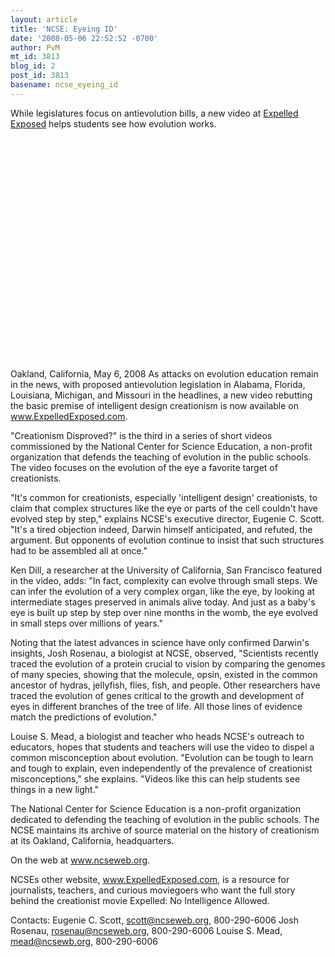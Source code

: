 ```yaml
---
layout: article
title: 'NCSE: Eyeing ID'
date: '2008-05-06 22:52:52 -0700'
author: PvM
mt_id: 3813
blog_id: 2
post_id: 3813
basename: ncse_eyeing_id
---
```

While legislatures focus on antievolution bills, a new video at [Expelled Exposed](http://www.expelledexposed.com/) helps students see how evolution works. 


<center>
<object width="425" height="355"><param name="movie" value="http://www.youtube.com/v/fOtP7HEuDYA&rel=0&color1=0x2b405b&color2=0x6b8ab6&hl=en"><param name="wmode" value="transparent"><embed src="http://www.youtube.com/v/fOtP7HEuDYA&rel=0&color1=0x2b405b&color2=0x6b8ab6&hl=en" type="application/x-shockwave-flash" wmode="transparent" width="425" height="355"></object>
</center>


Oakland, California, May 6, 2008  As attacks on evolution education remain in the news, with proposed antievolution legislation in Alabama, Florida, Louisiana, Michigan, and Missouri in the headlines, a new video rebutting the basic premise of intelligent design 
creationism is now available on www.ExpelledExposed.com.

"Creationism Disproved?" is the third in a series of short videos  commissioned by the National Center for Science Education, a non-profit organization that defends the teaching of evolution in the public schools. The video focuses on the evolution of the eye  a favorite target of creationists.

"It's common for creationists, especially 'intelligent design' creationists, to claim that complex structures like the eye or parts of the cell couldn't have evolved step by step," explains NCSE's executive director, Eugenie C. Scott. "It's a tired objection indeed, Darwin himself anticipated, and refuted, the argument. But opponents of evolution continue to insist that such structures had to be assembled all at once."

Ken Dill, a researcher at the University of California, San Francisco featured in the video, adds: "In fact, complexity can evolve through small steps. We can infer the evolution of a very complex organ, like the eye, by looking at intermediate stages preserved in animals alive today. And just as a baby's eye is built up step by step over nine months in the womb, the eye evolved in small steps over millions of years."

Noting that the latest advances in science have only confirmed Darwin's insights, Josh Rosenau, a biologist at NCSE, observed,  "Scientists recently traced the evolution of a protein crucial to vision by comparing the genomes of many species, showing that the 
molecule, opsin, existed in the common ancestor of hydras, jellyfish, flies, fish, and people. Other researchers have traced the evolution of genes critical to the growth and development of eyes in different branches of the tree of life. All those lines of evidence match the predictions of evolution."

Louise S. Mead, a biologist and teacher who heads NCSE's outreach to educators, hopes that students and teachers will use the video to dispel a common misconception about evolution. "Evolution can be tough to learn and tough to explain, even independently of the prevalence of creationist misconceptions," she explains. "Videos like 
this can help students see things in a new light."

The National Center for Science Education is a non-profit organization dedicated to defending the teaching of evolution in the public schools. The NCSE maintains its archive of source material on the history of creationism at its Oakland, California, headquarters. 

On the web at www.ncseweb.org.

NCSEs other website, www.ExpelledExposed.com, is a resource for journalists, teachers, and curious moviegoers who want the full story behind the creationist movie Expelled: No Intelligence Allowed.

Contacts:
Eugenie C. Scott, scott@ncseweb.org, 800-290-6006
Josh Rosenau, rosenau@ncseweb.org, 800-290-6006
Louise S. Mead, mead@ncsewb.org, 800-290-6006
